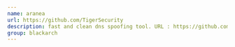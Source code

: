 ```yaml
---
name: aranea
url: https://github.com/TigerSecurity
description: fast and clean dns spoofing tool. URL : https://github.com/TigerSecurity Groups : blackarch blackarch-spoof
group: blackarch
---
```

